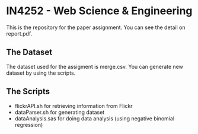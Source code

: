 # IN4252 - Web Science &amp; Engineering

This is the repository for the paper assignment. You can see the detail on report.pdf.

## The Dataset
The dataset used for the assigment is merge.csv. You can generate new dataset by using the scripts.

## The Scripts
- flickrAPI.sh for retrieving information from Flickr 
- dataParser.sh for generating dataset
- dataAnalysis.sas for doing data analysis (using negative binomial regression)
